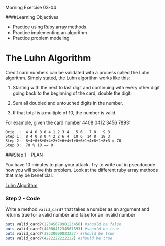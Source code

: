 Morning Exercise 03-04

####Learning Objectives
- Practice using Ruby array methods
- Practice implementing an algorithm
- Practice problem modeling

# The Luhn Algorithm

Credit card numbers can be validated with a process called the Luhn algorithm.
Simply stated, the Luhn algorithm works like this:

1. Starting with the next to last digit and continuing with every other digit
going back to the beginning of the card, double the digit.

2. Sum all doubled and untouched digits in the number.

3. If that total is a multiple of 10, the number is valid.

For example, given the card number 4408 0412 3456 7893:

```
Orig  :  4 4 0 8 0 4 1 2 3 4   5 6   7 8   9 3
Step 1:  8 4 0 8 0 4 2 2 6 4  10 6  14 8  18 3
Step 2:  8+4+0+8+0+4+2+2+6+4+1+0+6+1+4+8+1+8+3 = 70
Step 3:  70 % 10 == 0
```

###Step 1 - PLAN

You have 10 minutes to plan your attack. Try to write out in pseudocode how you
will solve this problem. Look at the different ruby array methods that may
be beneficial.

[Luhn Algorithm](http://en.wikipedia.org/wiki/Luhn_algorithm)

### Step 2 - Code

Write a method `valid_card?` that takes a number as an argument and returns true
for a valid number and false for an invalid number

```ruby
puts valid_card?(1234567890123456) #should be false
puts valid_card?(4408041234567893) #should be true
puts valid_card?(38520000023237) #should be true
puts valid_card?(4222222222222) #should be true
```
